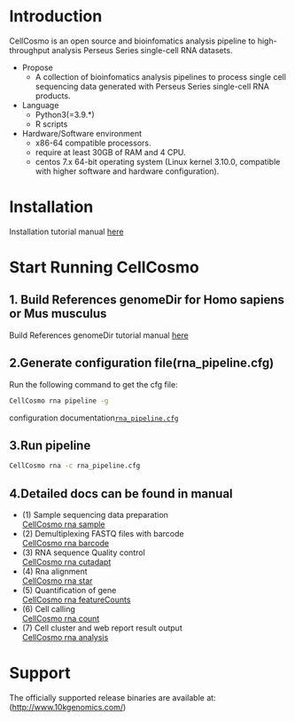 # Introduction
CellCosmo is an open source and bioinfomatics analysis pipeline to high-throughput analysis Perseus Series single-cell RNA datasets.
* Propose
   * A collection of bioinfomatics analysis pipelines to process single cell sequencing data generated with Perseus Series single-cell RNA products.
* Language
   * Python3(=3.9.*)
   * R scripts
* Hardware/Software environment
   * x86-64 compatible processors.
   * require at least 30GB of RAM and 4 CPU.
   * centos 7.x 64-bit operating system (Linux kernel 3.10.0, compatible with higher software and hardware configuration).
# Installation
Installation tutorial manual [here](docs/install.md)

# Start Running CellCosmo
## 1. Build References  genomeDir for Homo sapiens or Mus musculus
Build References genomeDir tutorial manual [here](docs/Build_References_genomeDir.md)

## 2.Generate configuration file(rna_pipeline.cfg)
Run the following command to get the cfg file:
```bash
CellCosmo rna pipeline -g
```
configuration documentation[`rna_pipeline.cfg`](docs/rna/rna_pipeline.cfg)
## 3.Run pipeline
```bash
CellCosmo rna -c rna_pipeline.cfg
```

## 4.Detailed docs can be found in manual
* (1) Sample sequencing data preparation  
  [CellCosmo rna sample](docs/rna/sample.md)  
* (2) Demultiplexing FASTQ files with barcode  
  [CellCosmo rna barcode](docs/rna/barcode.md)  
* (3) RNA sequence Quality control  
  [CellCosmo rna cutadapt](docs/rna/cutadapt.md)  
* (4) Rna alignment  
  [CellCosmo rna star](docs/rna/star.md)  
* (5) Quantification of gene  
  [CellCosmo rna featureCounts](docs/rna/featureCounts.md)  
* (6) Cell calling  
  [CellCosmo rna count](docs/rna/count.md)  
* (7) Cell cluster and web report result output  
  [CellCosmo rna analysis](docs/rna/analysis.md)  

# Support
The officially supported release binaries are available at: (http://www.10kgenomics.com/)

